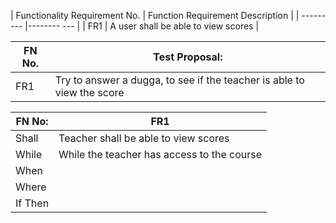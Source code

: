 | Functionality Requirement No. | Function Requirement Description |
| --------- |-------- --- |
| FR1 | A user shall be able to view scores |

| FN No. | Test Proposal: |
| --------- | ----------- |
| FR1 | Try to answer a dugga, to see if the teacher is able to view the score |

| FN No: | FR1 |
| --------- | ----------- |
| Shall | Teacher shall be able to view scores |
| While | While the teacher has access to the course |
| When |  |
| Where |  |
| If Then |  |